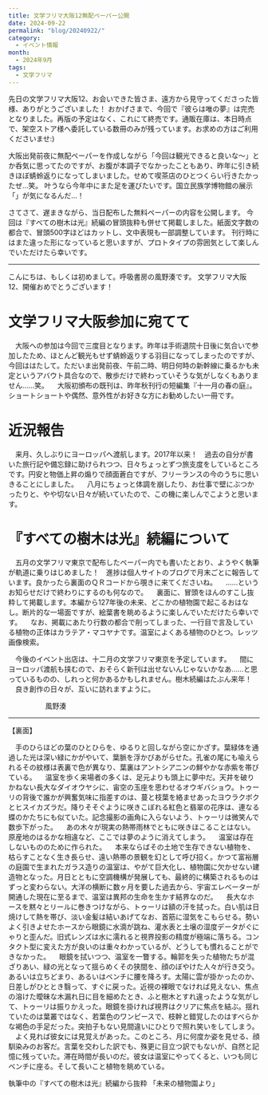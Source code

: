 ```yaml
---
title: 文学フリマ大阪12無配ペーパー公開
date: 2024-09-22
permalink: "blog/20240922/"
category:
  - イベント情報
month:
  - 2024年9月
tags:
  - 文学フリマ
---
```


先日の文学フリマ大阪12、お会いできた皆さま、遠方から見守ってくださった皆様、ありがとうございました！
おかげさまで、今回で『彼らは唯の夢』は完売となりました。再版の予定はなく、これにて終売です。通販在庫は、本日時点で、架空ストア様へ委託している数冊のみが残っています。お求めの方はご利用くださいませ:)

大阪出発前夜に無配ペーパーを作成しながら「今回は観光できると良いな〜」とか呑気に思ってたのですが、お腹が本調子でなかったこともあり、昨年に引き続きほぼ蜻蛉返りになってしまいました。せめて喫茶店のひとつくらい行きたかったぜ…笑。
叶うなら今年中にまた足を運びたいです。国立民族学博物館の展示「」が気になるんだ…！

さてさて、遅まきながら、当日配布した無料ペーパーの内容を公開します。
今回は『すべての樹木は光』続編の冒頭抜粋も併せて掲載しました。紙面文字数の都合で、冒頭500字ほどはカットし、文中表現も一部調整しています。
刊行時にはまた違った形になっていると思いますが、プロトタイプの雰囲気として楽しんでいただけたら幸いです。

<hr>

こんにちは、もしくは初めまして。呼吸書房の風野湊です。
文学フリマ大阪12、開催おめでとうございます！

# 文学フリマ大阪参加に宛てて
<span></span>　大阪への参加は今回で三度目となります。昨年は手術退院十日後に気合いで参加したため、ほとんど観光もせず蜻蛉返りする羽目になってしまったのですが、今回ははたして。ただいま出発前夜、午前二時、明日何時の新幹線に乗るかも未定というアバウト具合なので、散歩だけで終わっていそうな気がしなくもありません……笑。
　大阪初頒布の既刊は、昨年秋刊行の短編集『十一月の春の庭』。ショートショートや偶然、意外性がお好きな方にお勧めしたい一冊です。

# 近況報告
<span></span>　来月、久しぶりにヨーロッパへ渡航します。2017年以来！　過去の自分が書いた旅行記や備忘録に助けられつつ、日々ちょっとずつ旅支度をしているところです。円安と物価上昇の煽りで顔面蒼白ですが、フリーランスの今のうちに思いきることにしました。
　八月にちょっと体調を崩したり、お仕事で壁にぶつかったりと、やや切ない日々が続いていたので、この機に楽しんでこようと思います。

# 『すべての樹木は光』続編について
<span></span>　五月の文学フリマ東京で配布したペーパー内でも書いたとおり、ようやく執筆が軌道に乗りはじめました！　進捗は個人サイトのブログで月末ごとに報告しています。良かったら裏面のＱＲコードから覗きに来てくださいね。
　……というお知らせだけで終わりにするのも何なので。
　裏面に、冒頭をほんのすこし抜粋して掲載します。本編から127年後の未来、どこかの植物園で起こるおはなし。断片的な一場面ですが、絵葉書を眺めるように楽しんでいただけたら幸いです。
　なお、掲載にあたり行数の都合で削ってしまった、一行目で言及している植物の正体はカラテア・マコヤナです。温室によくある植物のひとつ。レッツ画像検索。

<span></span>　今後のイベント出店は、十二月の文学フリマ東京を予定しています。
　間にヨーロッパ渡航も挟むので、おそらく新刊は出せないんじゃないかなあ……と思っているものの、しれっと何かあるかもしれません。樹木続編はたぶん来年！
　良き創作の日々が、互いに訪れますように。

　　　　　
風野湊

<hr>

【裏面】

<span></span>　手のひらほどの葉のひとひらを、ゆるりと回しながら空にかざす。葉緑体を通過した光は深い緑にかがやいて、葉脈を浮かびあがらせた。孔雀の尾にも喩えられるその紋様は表裏で色が異なり、葉裏はアントシアニンの鮮やかな赤紫を帯びている。
　温室を歩く来場者の多くは、足元よりも頭上に夢中だ。天井を破りかねない長大なダイオウヤシに、宙空の玉座を思わせるオウギバショウ。トゥーリの背後で誰かが興奮気味に指差すのは、蔓と枝葉を絡ませあったヨウラクボクとヒスイカズラだ。降りそそぐように咲きこぼれる紅色と翡翠の花序は、連なる蝶のかたちにも似ていた。記念撮影の画角に入らないよう、トゥーリは微笑んで数歩下がった。
　あの木々が現実の熱帯雨林でともに咲きほこることはない。原産地のはるかな相違など、ここでは夢のように消えてしまう。
　温室は存在しないもののために作られた。
　本来ならばその土地で生存できない植物を、枯らすことなく生き長らせ、遠い熱帯の景観を幻として呼び招く。かつて富裕層の庭園で生まれたガラス造りの温室は、やがて巨大化し、植物園に欠かせない建造物となった。月日とともに空調機構が発展しても、最終的に構築されるものはずっと変わらない。大洋の横断に数ヶ月を要した過去から、宇宙エレベーターが開通した現在に至るまで、温室は異邦の生命を生かす結界なのだ。
　長大なホースを黙々とリールに巻きつけながら、トゥーリは額の汗を拭った。白い肌は日焼けして熱を帯び、淡い金髪は結いあげてなお、首筋に湿気をこもらせる。勢いよく引きよせたホースから眼鏡に水滴が跳ね、灌水表と土壌の湿度データがぐにゃりと歪んだ。旧式レンズは水に濡れると視界投影の精度が極端に落ちる。コンタクト型に変えた方が良いのは重々わかっているが、どうしても慣れることができなかった。
　眼鏡を拭いつつ、温室を一瞥する。輪郭を失った植物たちが混ざりあい、緑の光となって揺らめくその狭間を、顔のぼやけた人々が行き交う。あるいは立ちどまり、あるいはベンチに腰を降ろす。太陽に雲が掛かったのか、日差しがひととき翳って、すぐに戻った。近視の裸眼でなければ見えない、焦点の溶けた曖昧な木漏れ日に目を細めたとき、ふと樹木とすれ違ったような気がして、トゥーリは振りかえった。眼鏡を掛ければ視界はクリアに焦点を結ぶ。揺れていたのは葉叢ではなく、若葉色のワンピースで、枝幹と錯覚したのはすべらかな褐色の手足だった。突拍子もない見間違いにひとりで照れ笑いをしてしまう。
　よく見れば彼女には見覚えがあった。このところ、月に何度か姿を見せる、顔馴染みのお客だ。言葉を交わした訳でも、殊更に目立つ訳でもないが、自然と記憶に残っていた。滞在時間が長いのだ。彼女は温室にやってくると、いつも同じベンチに座る。そして長いこと植物を眺めている。

執筆中の『すべての樹木は光』続編から抜粋
「未来の植物園より」
